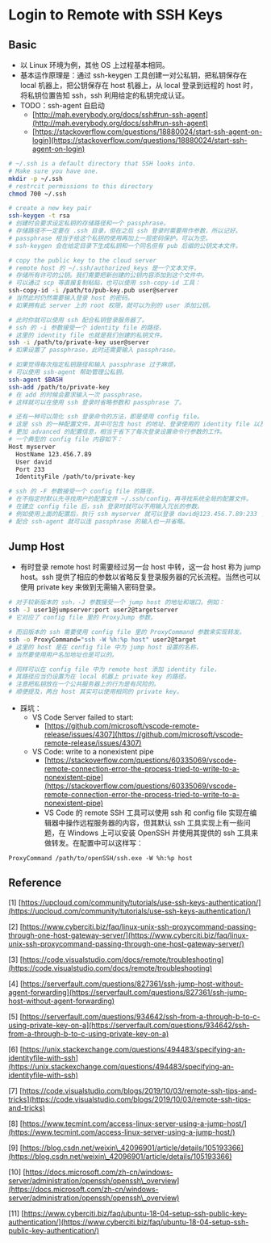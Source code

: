 # Login to Remote with SSH Keys

## Basic

* 以 Linux 环境为例，其他 OS 上过程基本相同。
* 基本运作原理是：通过 ssh-keygen 工具创建一对公私钥，把私钥保存在 local 机器上，把公钥保存在 host 机器上，从 local 登录到远程的 host 时，将私钥位置告知 ssh，ssh 利用给定的私钥完成认证。
* TODO：ssh-agent 自启动
  * [http://mah.everybody.org/docs/ssh#run-ssh-agent](http://mah.everybody.org/docs/ssh#run-ssh-agent)
  * [https://stackoverflow.com/questions/18880024/start-ssh-agent-on-login](https://stackoverflow.com/questions/18880024/start-ssh-agent-on-login)

```bash
# ~/.ssh is a default directory that SSH looks into.
# Make sure you have one.
mkdir -p ~/.ssh
# restrcit permissions to this directory
chmod 700 ~/.ssh

# create a new key pair
ssh-keygen -t rsa
# 创建时会要求设定私钥的存储路径和一个 passphrase。
# 存储路径不一定要在 .ssh 目录，但在之后 ssh 登录时需要用作参数，所以记好。
# passphrase 相当于给这个私钥的使用再加上一层密码保护。可以为空。
# ssh-keygen 会在给定目录下生成私钥和一个同名但有 pub 后缀的公钥文本文件。

# copy the public key to the cloud server
# remote host 的 ~/.ssh/authorized_keys 是一个文本文件，
# 存储所有许可的公钥。我们需要把新创建的公钥内容添加到这个文件中。
# 可以通过 scp 等直接复制粘贴，也可以使用 ssh-copy-id 工具：
ssh-copy-id -i /path/to/pub-key.pub user@server
# 当然此时仍然需要输入登录 host 的密码。
# 如果拥有此 server 上的 root 权限，就可以为别的 user 添加公钥。

# 此时你就可以使用 ssh 配合私钥登录服务器了。
# ssh 的 -i 参数接受一个 identity file 的路径，
# 这里的 identity file 也就是我们创建的私钥文件。
ssh -i /path/to/private-key user@server
# 如果设置了 passphrase，此时还需要输入 passphrase。

# 如果觉得每次指定私钥路径和输入 passphrase 过于麻烦，
# 可以使用 ssh-agent 帮助管理公私钥。
ssh-agent $BASH
ssh-add /path/to/private-key
# 在 add 的时候会要求输入一次 passphrase。
# 这样就可以在使用 ssh 登录时省略参数和 passphrase 了。

# 还有一种可以简化 ssh 登录命令的方法，即是使用 config file。
# 这是 ssh 的一种配置文件，其中可包含 host 的地址、登录使用的 identity file 以及
# 更加 advanced 的配置信息，相当于省下了每次登录设置命令行参数的工作。
# 一个典型的 config file 内容如下：
Host myserver
  HostName 123.456.7.89
  User david
  Port 233
  IdentityFile /path/to/private-key

# ssh 的 -F 参数接受一个 config file 的路径，
# 在不指定时默认先寻找用户的配置文件 ~/.ssh/config，再寻找系统全局的配置文件。
# 在建立 config file 后，ssh 登录时就可以不用输入冗长的参数。
# 例如使用上面的配置后，执行 ssh myserver 就可以登录 david@123.456.7.89:233 了。
# 配合 ssh-agent 就可以连 passphrase 的输入也一并省略。
```

## Jump Host

* 有时登录 remote host 时需要经过另一台 host 中转，这一台 host 称为 jump host。ssh 提供了相应的参数以省略反复登录服务器的冗长流程。当然也可以使用 private key 来做到无需输入密码登录。

```bash
# 对于较新版本的 ssh，-J 参数接受一个 jump host 的地址和端口。例如：
ssh -J user1@jumpserver:port user2@targetserver
# 它对应了 config file 里的 ProxyJump 参数。

# 而旧版本的 ssh 需要使用 config file 里的 ProxyCommand 参数来实现转发。
ssh -o ProxyCommand="ssh -W %h:%p host" user2@target
# 这里的 host 是在 config file 中为 jump host 设置的名称，
# 当然要使用用户名加地址也是可以的。

# 同样可以在 config file 中为 remote host 添加 identity file，
# 其路径应当仍设置为在 local 机器上 private key 的路径。
# 注意把私钥放在一个公共服务器上的行为是有风险的。
# 顺便提及，两台 host 其实可以使用相同的 private key。
```

* 踩坑：
  * VS Code Server failed to start:
    * [https://github.com/microsoft/vscode-remote-release/issues/4307](https://github.com/microsoft/vscode-remote-release/issues/4307)
  * VS Code: write to a nonexistent pipe
    * [https://stackoverflow.com/questions/60335069/vscode-remote-connection-error-the-process-tried-to-write-to-a-nonexistent-pipe](https://stackoverflow.com/questions/60335069/vscode-remote-connection-error-the-process-tried-to-write-to-a-nonexistent-pipe)
    * VS Code 的 remote SSH 工具可以使用 ssh 和 config file 实现在编辑器中操作远程服务器的内容，但其默认 ssh 工具实现上有一些问题，在 Windows 上可以安装 OpenSSH 并使用其提供的 ssh 工具来做转发。在配置中可以这样写：

```
ProxyCommand /path/to/openSSH/ssh.exe -W %h:%p host
```

## Reference&#x20;

\[1] [https://upcloud.com/community/tutorials/use-ssh-keys-authentication/](https://upcloud.com/community/tutorials/use-ssh-keys-authentication/)

\[2] [https://www.cyberciti.biz/faq/linux-unix-ssh-proxycommand-passing-through-one-host-gateway-server/](https://www.cyberciti.biz/faq/linux-unix-ssh-proxycommand-passing-through-one-host-gateway-server/)

\[3] [https://code.visualstudio.com/docs/remote/troubleshooting](https://code.visualstudio.com/docs/remote/troubleshooting)

\[4] [https://serverfault.com/questions/827361/ssh-jump-host-without-agent-forwarding](https://serverfault.com/questions/827361/ssh-jump-host-without-agent-forwarding)

\[5] [https://serverfault.com/questions/934642/ssh-from-a-through-b-to-c-using-private-key-on-a](https://serverfault.com/questions/934642/ssh-from-a-through-b-to-c-using-private-key-on-a)

\[6] [https://unix.stackexchange.com/questions/494483/specifying-an-identityfile-with-ssh](https://unix.stackexchange.com/questions/494483/specifying-an-identityfile-with-ssh)

\[7] [https://code.visualstudio.com/blogs/2019/10/03/remote-ssh-tips-and-tricks](https://code.visualstudio.com/blogs/2019/10/03/remote-ssh-tips-and-tricks)

\[8] [https://www.tecmint.com/access-linux-server-using-a-jump-host/](https://www.tecmint.com/access-linux-server-using-a-jump-host/)

\[9] [https://blog.csdn.net/weixin\_42096901/article/details/105193366](https://blog.csdn.net/weixin\_42096901/article/details/105193366)

\[10] [https://docs.microsoft.com/zh-cn/windows-server/administration/openssh/openssh\_overview](https://docs.microsoft.com/zh-cn/windows-server/administration/openssh/openssh\_overview)

\[11] [https://www.cyberciti.biz/faq/ubuntu-18-04-setup-ssh-public-key-authentication/](https://www.cyberciti.biz/faq/ubuntu-18-04-setup-ssh-public-key-authentication/)











